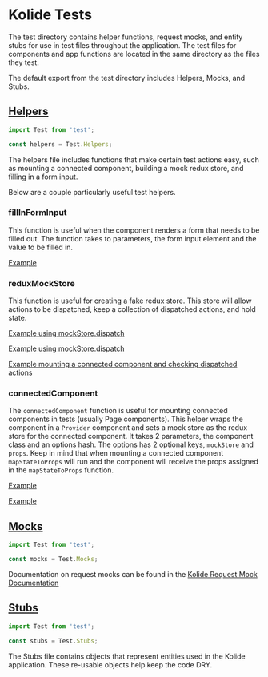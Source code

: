 # Kolide Tests

The test directory contains helper functions, request mocks, and entity stubs
for use in test files throughout the application. The test files for components and app functions are located in the same directory as the files they test.

The default export from the test directory includes Helpers, Mocks, and Stubs.

## [Helpers](./helpers.jsx)

```js
import Test from 'test';

const helpers = Test.Helpers;
```

The helpers file includes functions that make certain test actions easy, such as
mounting a connected component, building a mock redux store, and filling in a
form input.

Below are a couple particularly useful test helpers.

### fillInFormInput

This function is useful when the component renders a form that needs to be
filled out. The function takes to parameters, the form input element and the
value to be filled in.

[Example](../components/forms/UserSettingsForm/UserSettingsForm.tests.jsx#L27-L43)

### reduxMockStore

This function is useful for creating a fake redux store. This store will allow
actions to be dispatched, keep a collection of dispatched actions, and hold
state.

[Example using mockStore.dispatch](../components/forms/UserSettingsForm/UserSettingsForm.tests.jsx#L27-L43)

[Example using mockStore.dispatch](../redux/nodes/auth/actions.tests.js#L36-L67)

[Example mounting a connected component and checking dispatched actions](../pages/RegistrationPage/RegistrationPage.tests.jsx#L18-L42)

### connectedComponent

The `connectedComponent` function is useful for mounting connected components in
tests (usually Page components). This helper wraps the component in a
`Provider` component and sets a mock store as the redux store for the connected
component. It takes 2 parameters, the component class and an options hash. The
options has 2 optional keys, `mockStore` and `props`. Keep in mind that when
mounting a connected component `mapStateToProps` will run and the component will
receive the props assigned in the `mapStateToProps` function.

[Example](../pages/RegistrationPage/RegistrationPage.tests.jsx)

[Example](../components/queries/QueryPageWrapper/QueryPageWrapper.tests.jsx)

## [Mocks](./mocks/README.md)

```js
import Test from 'test';

const mocks = Test.Mocks;
```

Documentation on request mocks can be found in the [Kolide Request Mock
Documentation](./mocks/README.md)

## [Stubs](./stubs.js)

```js
import Test from 'test';

const stubs = Test.Stubs;
```

The Stubs file contains objects that represent entities used in the Kolide
application. These re-usable objects help keep the code DRY.
